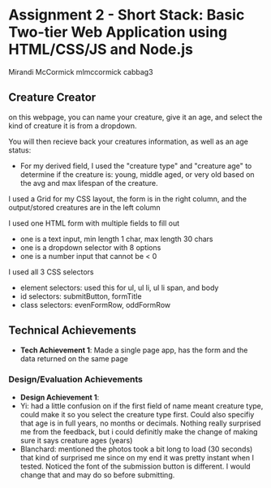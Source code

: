 Assignment 2 - Short Stack: Basic Two-tier Web Application using HTML/CSS/JS and Node.js  
===
Mirandi McCormick
mlmccormick
cabbag3

## Creature Creator
on this webpage, you can name your creature, give it an age, and select the kind of creature it is from a dropdown.

You will then recieve back your creatures information, as well as an age status:
- For my derived field, I used the "creature type" and "creature age" to determine if the creature is: young, middle aged, or very old based on the avg and max lifespan of the creature.

I used a Grid for my CSS layout, the form is in the right column, and the output/stored creatures are in the left column

I used one HTML form with multiple fields to fill out
- one is a text input, min length 1 char, max length 30 chars
- one is a dropdown selector with 8 options
- one is a number input that cannot be < 0

I used all 3 CSS selectors
- element selectors: used this for ul, ul li, ul li span, and body
- id selectors: submitButton, formTitle
- class selectors: evenFormRow, oddFormRow

## Technical Achievements
- **Tech Achievement 1**: Made a single page app, has the form and the data returned on the same page

### Design/Evaluation Achievements
- **Design Achievement 1**:
- Yi: had a little confusion on if the first field of name meant creature type, could make it so you select the creature type first. Could also specifiy that age is in full years, no months or decimals. Nothing really surprised me from the feedback, but i could definitly make the change of making sure it says creature ages (years)
- Blanchard: mentioned the photos took a bit long to load (30 seconds) that kind of surprised me since on my end it was pretty instant when I tested. Noticed the font of the submission button is different. I would change that and may do so before submitting.
